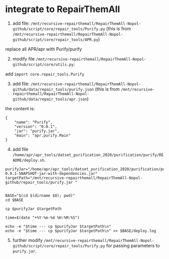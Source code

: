 # integrate to RepairThemAll

1) add file:
`/mnt/recursive-repairthemall/RepairThemAll-Nopol-github/script/core/repair_tools/Purify.py`
(this is from `/mnt/recursive-repairthemall/RepairThemAll-Nopol-github/script/core/repair_tools/APR.py`)

replace all APR/apr with Purify/purify

2) modify file `/mnt/recursive-repairthemall/RepairThemAll-Nopol-github/script/core/utils.py`:

add `import core.repair_tools.Purify`

3) add file: `/mnt/recursive-repairthemall/RepairThemAll-Nopol-github/data/repair_tools/purify.json`
(this is from `/mnt/recursive-repairthemall/RepairThemAll-Nopol-github/data/repair_tools/apr.json`) 

the content is:

```
{
	"name": "Purify",
	"version": "0.0.1",
	"jar": "purify.jar",
	"main": "apr.purify.Main"
}
```

4) add file `/home/apr/apr_tools/datset_purification_2020/purification/purify/README/deploy.sh`. 

```
purifyJar="/home/apr/apr_tools/datset_purification_2020/purification/purify/target/purify-0.0.1-SNAPSHOT-jar-with-dependencies.jar"
targetPath="/mnt/recursive-repairthemall/RepairThemAll-Nopol-github/repair_tools/purify.jar "


BASE="$(cd $(dirname $0); pwd)"
cd $BASE

cp $purifyJar $targetPath

time=$(date "+%Y-%m-%d %H:%M:%S")

echo -e "$time --- cp $purifyJar $targetPath\n"
echo -e "$time --- cp $purifyJar $targetPath\n" >> $BASE/deploy.log
```


5) further modify `/mnt/recursive-repairthemall/RepairThemAll-Nopol-github/script/core/repair_tools/Purify.py` for passing parameters to `purify.jar`.


